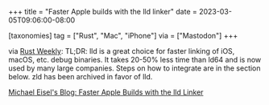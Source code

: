 +++
title = "Faster Apple builds with the lld linker"
date = 2023-03-05T09:06:00-08:00

[taxonomies]
tag = ["Rust", "Mac", "iPhone"]
via = ["Mastodon"]
+++

via [Rust Weekly](https://mastodon.social/@rust_discussions/109971622098657348): TL;DR: lld is a great choice for faster linking of iOS, macOS, etc. debug binaries. It takes 20-50% less time than ld64 and is now used by many large companies. Steps on how to integrate are in the section below. zld has been archived in favor of lld.

<!-- more -->

[Michael Eisel's Blog: Faster Apple Builds with the lld Linker](https://eisel.me/lld)
